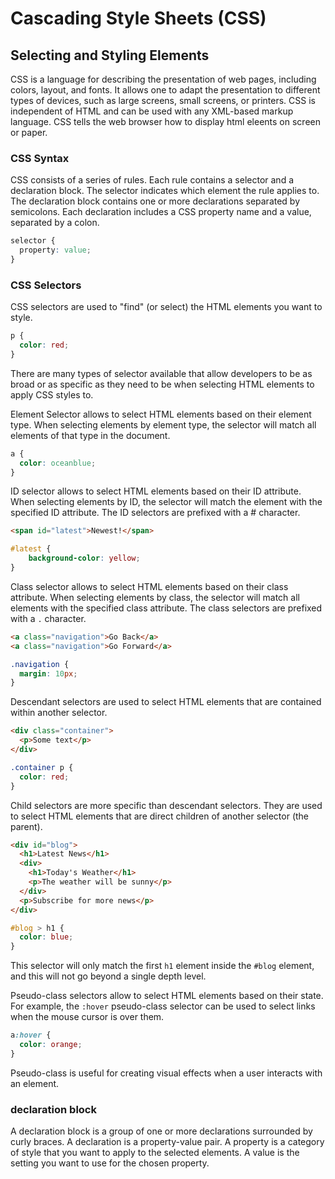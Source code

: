 # Cascading Style Sheets (CSS)

## Selecting and Styling Elements

CSS is a language for describing the presentation of web pages, including colors, layout, and fonts. It allows one to adapt the presentation to different types of devices, such as large screens, small screens, or printers. CSS is independent of HTML and can be used with any XML-based markup language.
CSS tells the web browser how to display html eleents on screen or paper.

### CSS Syntax

CSS consists of a series of rules. Each rule contains a selector and a declaration block. The selector indicates which element the rule applies to. The declaration block contains one or more declarations separated by semicolons. Each declaration includes a CSS property name and a value, separated by a colon.

```css
selector {
  property: value;
}
```

### CSS Selectors

CSS selectors are used to "find" (or select) the HTML elements you want to style.

```css
p {
  color: red;
}
```

There are many types of selector available that allow developers to be as broad or as specific as they need to be when selecting HTML elements to apply CSS styles to.

Element Selector allows to select HTML elements based on their element type. When selecting elements by element type, the selector will match all elements of that type in the document.

```css
a {
  color: oceanblue;
}
```

ID selector allows to select HTML elements based on their ID attribute. When selecting elements by ID, the selector will match the element with the specified ID attribute. The ID selectors are prefixed with a # character.

```html
<span id="latest">Newest!</span>
```

```css
#latest {
    background-color: yellow;
}
```

Class selector allows to select HTML elements based on their class attribute. When selecting elements by class, the selector will match all elements with the specified class attribute. The class selectors are prefixed with a `.` character.

```html
<a class="navigation">Go Back</a>
<a class="navigation">Go Forward</a>
```

```css
.navigation {
  margin: 10px;
}
```

Descendant selectors are used to select HTML elements that are contained within another selector.

```html
<div class="container">
  <p>Some text</p>
</div>
```

```css
.container p {
  color: red;
}
```

Child selectors are more specific than descendant selectors. They are used to select HTML elements that are direct children of another selector (the parent).

```html
<div id="blog">
  <h1>Latest News</h1>
  <div>
    <h1>Today's Weather</h1>
    <p>The weather will be sunny</p>
  </div>
  <p>Subscribe for more news</p>
</div>
```

```css
#blog > h1 {
  color: blue;
}
```

This selector will only match the first `h1` element inside the `#blog` element, and this will not go beyond a single depth level.

Pseudo-class selectors allow to select HTML elements based on their state. For example, the `:hover` pseudo-class selector can be used to select links when the mouse cursor is over them.

```css
a:hover {
  color: orange;
}
```

Pseudo-class is useful for creating visual effects when a user interacts with an element.

### declaration block

A declaration block is a group of one or more declarations surrounded by curly braces. A declaration is a property-value pair. A property is a category of style that you want to apply to the selected elements. A value is the setting you want to use for the chosen property.
